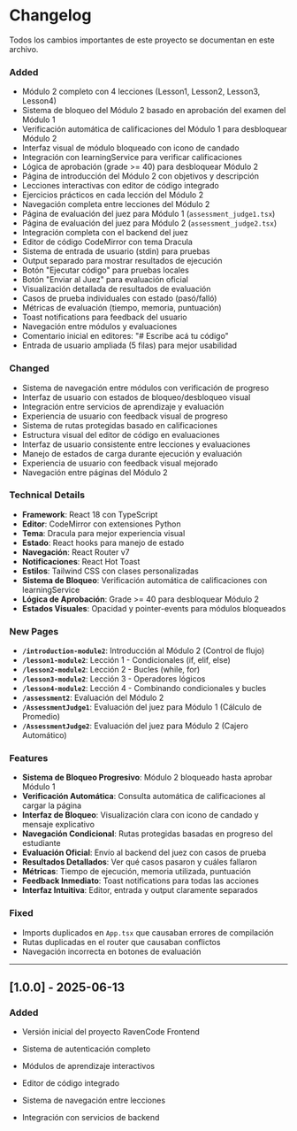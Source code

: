 
# Changelog

Todos los cambios importantes de este proyecto se documentan en este archivo.


### Added
- Módulo 2 completo con 4 lecciones (Lesson1, Lesson2, Lesson3, Lesson4)
- Sistema de bloqueo del Módulo 2 basado en aprobación del examen del Módulo 1
- Verificación automática de calificaciones del Módulo 1 para desbloquear Módulo 2
- Interfaz visual de módulo bloqueado con icono de candado
- Integración con learningService para verificar calificaciones
- Lógica de aprobación (grade >= 40) para desbloquear Módulo 2
- Página de introducción del Módulo 2 con objetivos y descripción
- Lecciones interactivas con editor de código integrado
- Ejercicios prácticos en cada lección del Módulo 2
- Navegación completa entre lecciones del Módulo 2
- Página de evaluación del juez para Módulo 1 (`assessment_judge1.tsx`)
- Página de evaluación del juez para Módulo 2 (`assessment_judge2.tsx`)
- Integración completa con el backend del juez
- Editor de código CodeMirror con tema Dracula
- Sistema de entrada de usuario (stdin) para pruebas
- Output separado para mostrar resultados de ejecución
- Botón "Ejecutar código" para pruebas locales
- Botón "Enviar al Juez" para evaluación oficial
- Visualización detallada de resultados de evaluación
- Casos de prueba individuales con estado (pasó/falló)
- Métricas de evaluación (tiempo, memoria, puntuación)
- Toast notifications para feedback del usuario
- Navegación entre módulos y evaluaciones
- Comentario inicial en editores: "# Escribe acá tu código"
- Entrada de usuario ampliada (5 filas) para mejor usabilidad

### Changed
- Sistema de navegación entre módulos con verificación de progreso
- Interfaz de usuario con estados de bloqueo/desbloqueo visual
- Integración entre servicios de aprendizaje y evaluación
- Experiencia de usuario con feedback visual de progreso
- Sistema de rutas protegidas basado en calificaciones
- Estructura visual del editor de código en evaluaciones
- Interfaz de usuario consistente entre lecciones y evaluaciones
- Manejo de estados de carga durante ejecución y evaluación
- Experiencia de usuario con feedback visual mejorado
- Navegación entre páginas del Módulo 2

### Technical Details
- **Framework**: React 18 con TypeScript
- **Editor**: CodeMirror con extensiones Python
- **Tema**: Dracula para mejor experiencia visual
- **Estado**: React hooks para manejo de estado
- **Navegación**: React Router v7
- **Notificaciones**: React Hot Toast
- **Estilos**: Tailwind CSS con clases personalizadas
- **Sistema de Bloqueo**: Verificación automática de calificaciones con learningService
- **Lógica de Aprobación**: Grade >= 40 para desbloquear Módulo 2
- **Estados Visuales**: Opacidad y pointer-events para módulos bloqueados

### New Pages
- **`/introduction-module2`**: Introducción al Módulo 2 (Control de flujo)
- **`/lesson1-module2`**: Lección 1 - Condicionales (if, elif, else)
- **`/lesson2-module2`**: Lección 2 - Bucles (while, for)
- **`/lesson3-module2`**: Lección 3 - Operadores lógicos
- **`/lesson4-module2`**: Lección 4 - Combinando condicionales y bucles
- **`/assessment2`**: Evaluación del Módulo 2
- **`/AssessmentJudge1`**: Evaluación del juez para Módulo 1 (Cálculo de Promedio)
- **`/AssessmentJudge2`**: Evaluación del juez para Módulo 2 (Cajero Automático)

### Features
- **Sistema de Bloqueo Progresivo**: Módulo 2 bloqueado hasta aprobar Módulo 1
- **Verificación Automática**: Consulta automática de calificaciones al cargar la página
- **Interfaz de Bloqueo**: Visualización clara con icono de candado y mensaje explicativo
- **Navegación Condicional**: Rutas protegidas basadas en progreso del estudiante
- **Evaluación Oficial**: Envío al backend del juez con casos de prueba
- **Resultados Detallados**: Ver qué casos pasaron y cuáles fallaron
- **Métricas**: Tiempo de ejecución, memoria utilizada, puntuación
- **Feedback Inmediato**: Toast notifications para todas las acciones
- **Interfaz Intuitiva**: Editor, entrada y output claramente separados

### Fixed
- Imports duplicados en `App.tsx` que causaban errores de compilación
- Rutas duplicadas en el router que causaban conflictos
- Navegación incorrecta en botones de evaluación

---


## [1.0.0] - 2025-06-13

### Added
- Versión inicial del proyecto RavenCode Frontend
- Sistema de autenticación completo
- Módulos de aprendizaje interactivos
- Editor de código integrado
- Sistema de navegación entre lecciones

- Integración con servicios de backend 

